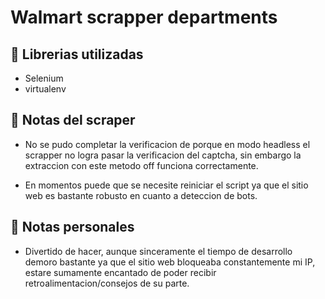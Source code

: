 # Walmart scrapper departments

## 📝 Librerias utilizadas

- Selenium
- virtualenv

## 📕 Notas del scraper

- No se pudo completar la verificacion de porque en modo headless el scrapper no logra pasar la verificacion del captcha, sin embargo la extraccion con este metodo off funciona correctamente.

- En momentos puede que se necesite reiniciar el script ya que el sitio web es bastante robusto en cuanto a deteccion de bots.

## 📕 Notas personales

- Divertido de hacer, aunque sinceramente el tiempo de desarrollo demoro bastante ya que el sitio web bloqueaba constantemente mi IP, estare sumamente encantado de poder recibir retroalimentacion/consejos de su parte.